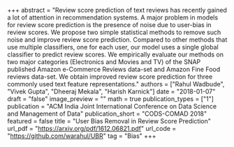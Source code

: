 +++
abstract = "Review score prediction of text reviews has recently gained a lot of attention in recommendation systems. A major problem in models for review score prediction is the presence of noise due to user-bias in review scores. We propose two simple statistical methods to remove such noise and improve review score prediction. Compared to other methods that use multiple classifiers, one for each user, our model uses a single global classifier to predict review scores. We empirically evaluate our methods on two major categories (Electronics and Movies and TV) of the SNAP published Amazon e-Commerce Reviews data-set and Amazon Fine Food reviews data-set. We obtain improved review score prediction for three commonly used text feature representations."
authors = ["Rahul Wadbude", "Vivek Gupta", "Dheeraj Mekala", "Harish Karnick"]
date = "2018-01-07"
draft = "false"
image_preview = ""
math = true
publication_types = ["1"]
publication = "ACM India Joint International Conference on Data Science and Management of Data"
publication_short = "CODS-COMAD 2018"
featured = false
title = "User Bias Removal in Review Score Prediction"
url_pdf = "https://arxiv.org/pdf/1612.06821.pdf"
url_code = "https://github.com/warahul/UBR"
tag = "Bias"
+++